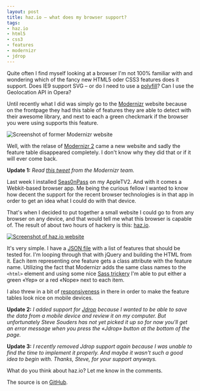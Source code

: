 ```yaml
---
layout: post
title: haz.io – what does my browser support?
tags:
- haz.io
- html5
- css3
- features
- modernizr
- jdrop
---
```


Quite often I find myself looking at a browser I'm not 100% familiar
with and wondering which of the fancy new HTML5 oder CSS3 features does
it support. Does IE9 support SVG – or do I need to use a 
[polyfill](https://github.com/Modernizr/Modernizr/wiki/HTML5-Cross-browser-Polyfills)? 
Can I use the Geolocation API in Opera?

Until recently what I did was simply go to the 
[Modernizr](http://www.modernizr.com/) website because on the frontpage
they had this table of features they are able to detect with their
awesome library, and next to each a green checkmark if the browser you 
were using supports this feature. 

![Screenshot of former Modernizr website](http://media.pb.io/posts/2011-07-08-haz-io-01.png)

Well, with the relase of [Modernizr 2](http://www.modernizr.com/news/modernizr-2)
came a new website and sadly the feature table disappeared completely.
I don't know why they did that or if it will ever come back.

**Update 1:** *Read [this tweet](https://twitter.com/modernizr/status/86521308854222848)
from the Modernizr team.*

Last week I installed [Seas0nPass](http://seas0npass.com/) on my
AppleTV2. And with it comes a Webkit-based browser app. Me being the
curious fellow I wanted to know how decent the support for the recent
browser technologies is in that app in order to get an idea what I
could do with that device. 

That's when I decided to put together a small website I could go to
from any browser on any device, and that would tell me what this 
browser is capable of. The result of about two hours of hackery is 
this: [haz.io](http://haz.io/).

[![Screenshot of haz.io website](http://media.pb.io/posts/2011-07-08-haz-io-02.png)](http://haz.io/)

It's very simple. I have a [JSON file](http://haz.io/capabilities.json)
with a list of features that should be tested for. I'm looping through
that with jQuery and building the HTML from it. Each item representing
one feature gets a class attribute with the feature name. Utilizing the
fact that Modernizr adds the same class names to the `<html>` element
and using some nice
[Sass trickery](https://github.com/philippbosch/haz/blob/92240ee236c0dfd2b14f/sass/screen.scss#L171-L189) 
I'm able to put either a green «Yep» or a red «Nope» next to each item.

I also threw in a bit of [responsiveness](http://www.alistapart.com/articles/responsive-web-design/)
in there in order to make the feature tables look nice on mobile devices.

**Update 2:** *I added support for [Jdrop](http://jdrop.org/) because I
wanted to be able to save the data from a mobile device and review it
on my computer. But unfortunately Steve Souders has not yet picked it
up so for now you'll get an error message when you press the «Jdrop» 
button at the bottom of the page.*

**Update 3:** *I recently removed Jdrop support again because I was
unable to find the time to implement it properly. And maybe it wasn't
such a good idea to begin with. Thanks, Steve, for your support 
anyways.*

What do you think about haz.io? Let me know in the comments.

The source is on [GitHub](http://github.com/philippbosch/haz).
